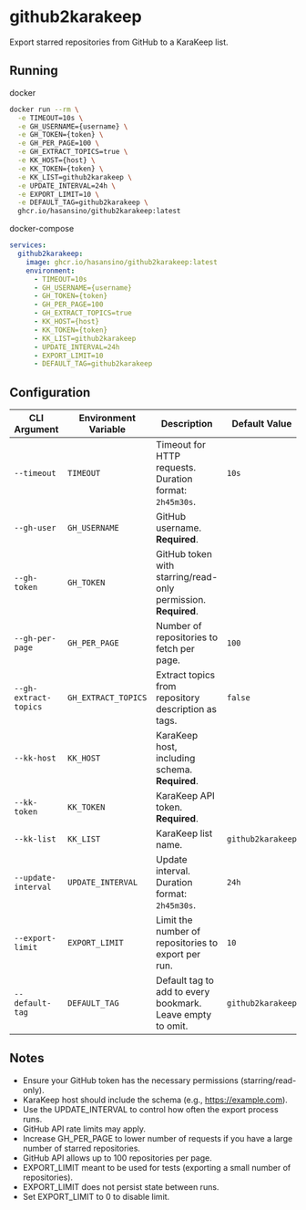 # github2karakeep

Export starred repositories from GitHub to a KaraKeep list.

## Running

docker

```bash
docker run --rm \
  -e TIMEOUT=10s \
  -e GH_USERNAME={username} \
  -e GH_TOKEN={token} \
  -e GH_PER_PAGE=100 \
  -e GH_EXTRACT_TOPICS=true \
  -e KK_HOST={host} \
  -e KK_TOKEN={token} \
  -e KK_LIST=github2karakeep \
  -e UPDATE_INTERVAL=24h \
  -e EXPORT_LIMIT=10 \
  -e DEFAULT_TAG=github2karakeep \
  ghcr.io/hasansino/github2karakeep:latest
```

docker-compose

```yaml
services:
  github2karakeep:
    image: ghcr.io/hasansino/github2karakeep:latest
    environment:
      - TIMEOUT=10s
      - GH_USERNAME={username}
      - GH_TOKEN={token}
      - GH_PER_PAGE=100
      - GH_EXTRACT_TOPICS=true
      - KK_HOST={host}
      - KK_TOKEN={token}
      - KK_LIST=github2karakeep
      - UPDATE_INTERVAL=24h
      - EXPORT_LIMIT=10
      - DEFAULT_TAG=github2karakeep
```

## Configuration

| CLI Argument          | Environment Variable  | Description                                                    | Default Value     |
|-----------------------|-----------------------|----------------------------------------------------------------|-------------------|
| `--timeout`           | `TIMEOUT`             | Timeout for HTTP requests. Duration format: `2h45m30s`.        | `10s`             |
| `--gh-user`           | `GH_USERNAME`         | GitHub username. **Required**.                                 |                   |
| `--gh-token`          | `GH_TOKEN`            | GitHub token with starring/read-only permission. **Required**. |                   |
| `--gh-per-page`       | `GH_PER_PAGE`         | Number of repositories to fetch per page.                      | `100`             |
| `--gh-extract-topics` | `GH_EXTRACT_TOPICS`   | Extract topics from repository description as tags.            | `false`           |
| `--kk-host`           | `KK_HOST`             | KaraKeep host, including schema. **Required**.                 |                   |
| `--kk-token`          | `KK_TOKEN`            | KaraKeep API token. **Required**.                              |                   |
| `--kk-list`           | `KK_LIST`             | KaraKeep list name.                                            | `github2karakeep` |
| `--update-interval`   | `UPDATE_INTERVAL`     | Update interval. Duration format: `2h45m30s`.                  | `24h`             |
| `--export-limit`      | `EXPORT_LIMIT`        | Limit the number of repositories to export per run.            | `10`              |
| `--default-tag`       | `DEFAULT_TAG`         | Default tag to add to every bookmark. Leave empty to omit.     | `github2karakeep` |

## Notes

+ Ensure your GitHub token has the necessary permissions (starring/read-only).
+ KaraKeep host should include the schema (e.g., https://example.com).
+ Use the UPDATE_INTERVAL to control how often the export process runs.
+ GitHub API rate limits may apply. 
+ Increase GH_PER_PAGE to lower number of requests if you have a large number of starred repositories. 
+ GitHub API allows up to 100 repositories per page.
+ EXPORT_LIMIT meant to be used for tests (exporting a small number of repositories). 
+ EXPORT_LIMIT does not persist state between runs. 
+ Set EXPORT_LIMIT to 0 to disable limit.
